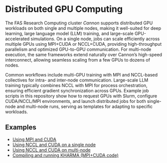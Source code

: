 # Distributed GPU Computing

The FAS Research Computing cluster *Cannon* supports distributed GPU workloads on both single and multiple nodes, making it well-suited for deep learning, large language model (LLM) training, and large-scale GPU-accelerated simulations. On a single node, jobs can scale efficiently across multiple GPUs using MPI+CUDA or NCCL+CUDA, providing high-throughput parallelism and optimized GPU-to-GPU communication. For multi-node execution, the same frameworks extend naturally over Cannon’s high-speed interconnect, allowing seamless scaling from a few GPUs to dozens of nodes.

Common workflows include multi-GPU training with MPI and NCCL-based collectives for intra- and inter-node communication. Large-scale LLM training typically combines NCCL with MPI for process orchestration, ensuring efficient gradient synchronization across GPUs. Example job scripts in this repository show how to request GPUs with Slurm, configure CUDA/NCCL/MPI environments, and launch distributed jobs for both single-node and multi-node runs, serving as templates for adapting to specific workloads.

## Examples

* [Using MPI and CUDA](./MPI_and_CUDA/)
* [Using NCCL and CUDA on a single node](./NCCL_and_CUDA/SingleNode)
* [Using NCCL and CUDA on multi-node](./NCCL_and_CUDA/MultiNode)
* [Compiling and running KHARMA (MPI+CUDA code)](https://github.com/fasrc/User_Codes/tree/master/Applications/KHARMA)
